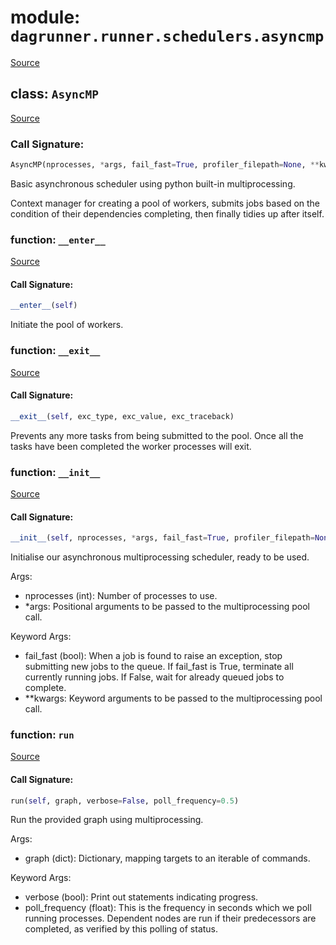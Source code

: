 # module: `dagrunner.runner.schedulers.asyncmp`

[Source](../dagrunner/runner/schedulers/asyncmp.py#L0)

## class: `AsyncMP`

[Source](../dagrunner/runner/schedulers/asyncmp.py#L25)

### Call Signature:

```python
AsyncMP(nprocesses, *args, fail_fast=True, profiler_filepath=None, **kwargs)
```

Basic asynchronous scheduler using python built-in multiprocessing.

Context manager for creating a pool of workers, submits jobs based on the
condition of their dependencies completing, then finally tidies up after
itself.

### function: `__enter__`

[Source](../dagrunner/runner/schedulers/asyncmp.py#L170)

#### Call Signature:

```python
__enter__(self)
```

Initiate the pool of workers.

### function: `__exit__`

[Source](../dagrunner/runner/schedulers/asyncmp.py#L175)

#### Call Signature:

```python
__exit__(self, exc_type, exc_value, exc_traceback)
```

Prevents any more tasks from being submitted to the pool.
Once all the tasks have been completed the worker processes will
exit.

### function: `__init__`

[Source](../dagrunner/runner/schedulers/asyncmp.py#L35)

#### Call Signature:

```python
__init__(self, nprocesses, *args, fail_fast=True, profiler_filepath=None, **kwargs)
```

Initialise our asynchronous multiprocessing scheduler, ready to be used.

Args:
- nprocesses (int):
  Number of processes to use.
- *args:
  Positional arguments to be passed to the multiprocessing pool call.

Keyword Args:
- fail_fast (bool):
  When a job is found to raise an exception, stop submitting new jobs
  to the queue.  If fail_fast is True, terminate all currently running
  jobs.  If False, wait for already queued jobs to complete.
- **kwargs:
  Keyword arguments to be passed to the multiprocessing pool call.

### function: `run`

[Source](../dagrunner/runner/schedulers/asyncmp.py#L64)

#### Call Signature:

```python
run(self, graph, verbose=False, poll_frequency=0.5)
```

Run the provided graph using multiprocessing.

Args:
- graph (dict):
  Dictionary, mapping targets to an iterable of commands.

Keyword Args:
- verbose (bool):
  Print out statements indicating progress.
- poll_frequency (float):
  This is the frequency in seconds which we poll running processes.
  Dependent nodes are run if their predecessors are completed,
  as verified by this polling of status.

